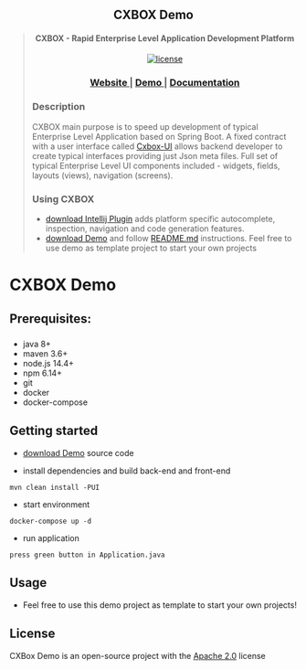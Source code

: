 
<h2 align="center">CXBOX Demo</h2>

<blockquote>
<div> 
<p align="center">
<h4 align="center">CXBOX - Rapid Enterprise Level Application Development Platform</h4>

<p align="center">
<a href="http://www.apache.org/licenses/LICENSE-2.0"><img src="https://img.shields.io/badge/license-Apache%20License%202.0-blue.svg?style=flat" alt="license" title=""></a>
</p>

<div align="center">
  <h3>
    <a href="https://www.cxbox.org/" target="_blank">
      Website
    </a>
    <span> | </span>
    <a href="https://www.cxbox.org/demo/" target="_blank">
      Demo
    </a>
    <span> | </span>
    <a href="https://www.cxbox.org/doc/" target="_blank">
      Documentation
    </a>
  </h3>

</div>



<h3>Description</h2>
<p>
CXBOX main purpose is to speed up development of typical Enterprise Level Application based on Spring Boot. A fixed
contract with a user interface called <a href="https://github.com/CX-Box/cxbox-ui" target="_blank">Cxbox-UI</a> allows backend developer to create
typical interfaces providing just Json meta files. Full set of typical Enterprise Level UI components included -
widgets, fields, layouts (views), navigation (screens).
</p>
</div>

<h3>Using CXBOX</h2>
<ul>
<li> <a href="https://plugins.jetbrains.com/plugin/19523-tesler-helper" target="_blank">download Intellij Plugin</a> adds platform specific autocomplete, inspection, navigation and code generation features.
</li>
<li>
 <a href="https://github.com/CX-Box/cxbox-demo" target="_blank">download Demo</a> and follow <a href="https://github.com/CX-Box/cxbox-demo#readme" target="_blank">README.md</a> instructions. Feel free to use demo as template project to start your own projects
</li>
</ul>
</blockquote>

# CXBOX Demo
## Prerequisites:

#####

* java 8+
* maven 3.6+
* node.js 14.4+
* npm 6.14+
* git
* docker
* docker-compose

## Getting started

* [download Demo](https://github.com/CX-Box/cxbox-demo) source code


* install dependencies and build back-end and front-end

```
mvn clean install -PUI
```

* start environment

```
docker-compose up -d
```

* run application

```
press green button in Application.java
```

## Usage

* Feel free to use this demo project as template to start your own projects!

## License

CXBox Demo is an open-source project with the [Apache 2.0](https://www.apache.org/licenses/LICENSE-2.0) license